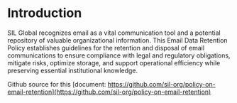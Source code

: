 # Introduction

SIL Global recognizes email as a vital communication tool and a potential repository of valuable organizational information. This Email Data Retention Policy establishes guidelines for the retention and disposal of email communications to ensure compliance with legal and regulatory obligations, mitigate risks, optimize storage, and support operational efficiency while preserving essential institutional knowledge.

Github source for this [document: https://github.com/sil-org/policy-on-email-retention](https://github.com/sil-org/policy-on-email-retention)

